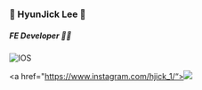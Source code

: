 ### 👋 HyunJick Lee 👋

##### FE Developer 🙋‍♂️

![IOS](https://img.shields.io/badge/Java-007396?style=flat-square&logo=Java&logoColor=white)


<a href="https://www.instagram.com/hjick_1/“><img src="https://img.shields.io/badge/Instagram-E4405F?style=flat-square&logo=Instagram&logoColor=white&link=https://www.instagram.com/hongssup"/></a>


<!--
**hjick/hjick** is a ✨ _special_ ✨ repository because its `README.md` (this file) appears on your GitHub profile.

Here are some ideas to get you started:

- 🔭 I’m currently working on ...
- 🌱 I’m currently learning ...
- 👯 I’m looking to collaborate on ...
- 🤔 I’m looking for help with ...
- 💬 Ask me about ...
- 📫 How to reach me: ...
- 😄 Pronouns: ...
- ⚡ Fun fact: ...
-->
